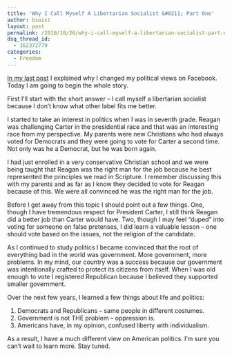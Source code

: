 ```yaml
---
title: 'Why I Call Myself A Libertarian Socialist &#8211; Part One'
author: bsoist
layout: post
permalink: /2010/10/26/why-i-call-myself-a-libertarian-socialist-part-one/
dsq_thread_id:
  - 162372779
categories:
  - Freedom
---
```

[In my last post][1] I explained why I changed my political views on Facebook. Today I am going to begin the whole story. 

First I&#8217;ll start with the short answer &#8211; I call myself a libertarian socialist because I don&#8217;t know what other label fits me better. 

I started to take an interest in politics when I was in seventh grade. Reagan was challenging Carter in the presidential race and that was an interesting race from my perspective. My parents were new Christians who had always voted for Democrats and they were going to vote for Carter a second time. Not only was he a Democrat, but he was born again. 

I had just enrolled in a very conservative Christian school and we were being taught that Reagan was the right man for the job because he best represented the principles we read in Scripture. I remember discussing this with my parents and as far as I know they decided to vote for Reagan because of this. We were all convinced he was the right man for the job.

Before I get away from this topic I should point out a few things. One, though I have tremendous respect for President Carter, I still think Reagan did a better job than Carter would have. Two, though I may feel &#8220;duped&#8221; into voting for someone on false pretenses, I did learn a valuable lesson &#8211; one should vote based on the issues, not the religion of the candidate. 

As I continued to study politics I became convinced that the root of everything bad in the world was government. More government, more problems. In my mind, our country was a success because our government was intentionally crafted to protect its citizens from itself. When I was old enough to vote I registered Republican because I believed they supported smaller government.

Over the next few years, I learned a few things about life and politics:

1. Democrats and Republicans &#8211; same people in different costumes.  
2. Government is not THE problem &#8211; oppression is.  
3. Americans have, in my opinion, confused liberty with individualism. 

As a result, I have a much different view on American politics. I&#8217;m sure you can&#8217;t wait to learn more. Stay tuned.

 [1]: http://whsjr.soistmann.com/oped/2010/10/05/why-i-changed-my-political-views-on-facebook/